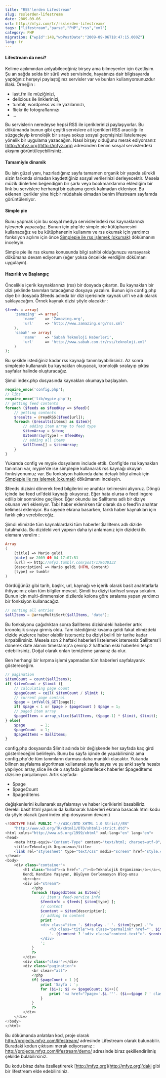 ```yaml
---
title: "RSS'lerden Lifestream"
slug: rsslerden-lifestream
date: 2009-09-06
url: http://mfyz.com/tr/rsslerden-lifestream/
tags: ["lifestream","parse","PHP","rss","xml"]
category: PHP
migration: {"wpId":148,"wpPostDate":"2009-09-06T18:47:15.000Z"}
lang: tr
---
```


#### Lifestream da nesi?

Kelime açılımından anlyabileceğiniz birşey ama bilmeyenler için özetliyim. Şu an sağda solda bir sürü web servisinde, hayatınıza dair bilgisayarda yaptığınız herşeyi paylaştığınız servisler var ve bunları kullanıyorsunuzdur illaki. Örneğin :

*   last.fm ile müziğinizi,
*   delicious ile linklerinizi,
*   tumblr, wordpress vs ile yazılarınızı,
*   flickr ile fotograflarınızı
*   ...

Bu servislerin neredeyse hepsi RSS ile içeriklerinizi paylaşıyorlar. Bu dökümanda bunun gibi çeşitli servislere ait içerikleri RSS aracılığı ile süzgeçleyip kronolojik bir sıraya sokup sosyal geçmişinizi listelemeye yönelik bir uygulama yazacağım. Nasıl birşey olduğunu merak ediyorsanız [http://mfyz.org](http://mfyz.org) adresinden benim sosyal servislerdeki akışımı görüntüleyebilirsiniz.

#### Tamamiyle dinamik

Bu işin güzel yanı, hazırladığınız sayfa tamamen organik bir yapıda sürekli sizin farkında olmadan kaydettiğiniz sosyal verilerinizi derleyecektir. Mesela müzik dinlerken beğendiğim bir şarkı veya bookmarklarıma eklediğim bir link bu servislere herhangi bir çabama gerek kalmadan ekleniyor. Bu eklenen içerikler yine hiçbir müdahale olmadan benim lifestream sayfamda görüntüleniyor.

#### Simple pie

Bunu yapmak için bu sosyal medya servislerindeki rss kaynaklarınızı işleyerek yapacağız. Bunun için php'de simple pie kütüphanesini kullanacağız ve bu kütüphanenin kullanımı ve rss okumak için yardımcı fonksiyon açılımı için önce [Simplepie ile rss işlemek (okumak)](/simplepie-ile-rss-islemek-okumak) dökümanını inceleyin.

Simple pie ile rss okuma konusunda bilgi sahibi olduğunuzu varsayarak dökümana devam ediyorum (eğer yoksa öncelikle verdiğim dökümanı uygulayın).

#### Hazırlık ve Başlangıç

Öncelikle içerik kaynaklarınızı (rss) bir dosyada çıkartın. Bu kaynakları bir dizi şeklinde tanımları tutacağımız dosyaya yazalım. Bunun için config.php diye bir dosyada $feeds adında bir dizi içerisinde kaynak url'i ve adı olarak saklayacağım. Örnek kaynak dizisi şöyle olacaktır :
```php
$feeds = array(
    'zamazing' => array(
        'name'    => 'Zamazing.org',
        'url'     => 'http://www.zamazing.org/rss.xml'
    ),
    'sabah' => array(
        'name'    => 'Sabah Teknoloji Haberleri',
        'url'     => 'http://www.sabah.com.tr/rss/teknoloji.xml'
    )
);

```
Bu şekilde istediğiniz kadar rss kaynağı tanımlayabilirsiniz. Az sonra simplepie kullanarak bu kaynakları okuyacak, kronolojik sıralayıp çıktısı sayfalar halinde oluşturacağız.

Şimdi index.php dosyasında kaynakları okumaya başlayalım.
```php
require_once('config.php');
// libs
require_once('lib/mypie.php');
// getting feed contents
foreach ($feeds as $feedKey => $feed){
    // getting contents
    $results = @readRSS($feed[url]);
    foreach ($results[items] as $item){
        // adding item array to feed type
        $itemArray = $item;
        $itemArray[type] = $feedKey;
        // adding all items
        $allItems[] = $itemArray;
    }
}

```
Yukarıda config ve mypie dosyalarını include ettik. Config'de rss kaynakları tanımları var, mypie'de ise simplepie kullanarak rss kaynağı okuyan fonksiyonumuz var. Bu fonksiyon hakkında daha detaylı bilgi almak için [Simplepie ile rss işlemek (okumak)]("http://mfyz.com/?/dokuman/114/simplepie-ile-rss-islemek-okumak/") dökümanını inceleyin.

$feeds dizisini dönerek feed bilgilerini ve anahtar kelimesini alıyoruz. Döngü içinde ise feed url'deki kaynağı okuyoruz. Eğer hata olursa o feed ingore edilip bir sonrakine geçiliyor. Eğer okundu ise $allItems adlı bir diziye okunan veri ekleniyor. Tabi haber eklenirken tür olarak da o feed'in anahtar kelimesi ekleniyor. Bu sayede ekrana basarken, farklı haber kaynakları için farklı çıktı verebileceğiz.

Şimdi elimizde tüm kaynaklardaki tüm haberler $allItems adlı dizide tutulmakta. Bu dizideki veri yapısın daha iyi anlamanız için dizideki ilk elemanı verelim :
```php
Array
(
    [title] => Mario geldi
    [date] => 2009-09-04 17:07:51
    [url] => http://mfyz.tumblr.com/post/179630132
    [description] => Mario geldi (HTML Content)
    [type] => tumblr
)

```
Gördüğünüz gibi tarih, başlık, url, kaynağı ve içerik olarak basit anahtarlarla ihtiyacımız olan tüm bilgiler mevcut. Şimdi bu diziyi tarihsel sıraya sokalım. Bunun için multi-dimmension dizilerde kolona göre sıralama yapan yardımcı bir fonksiyon kullanacağız.
```php
// sorting all entries
$allItems = @arrayMultiSort($allItems, 'date');

```
Bu fonksiyonu çağıdrıktan sonra $allItems dizisindeki haberler artık kronolojik sıraya girmiş oldu. Tam istediğimiz kıvama geldi fakat elimizdeki dizide yüzlerce haber olabilir isterseniz bu diziyi belirli bir tarihe kadar kırpabilirsiniz. Mesela son 2 haftaki haberleri listelemek isterseniz $allItems'i dönerek date alanını timestamp'a çevirip 2 haftadan eski haberleri tespit edebilirsiniz. Doğal olarak onları temizleme şansınız da olur.

Ben herhangi bir kırpma işlemi yapmadan tüm haberleri sayfalayarak göstereceğim.
```php
// pagination
$itemCount = count($allItems);
if( $itemCount > $limit ){
    // calculating page count
    $pageCount = ceil( $itemCount / $limit );
    // current page control
    $page = intVal($_GET[page]);
    if( $page < 1 or $page > $pageCount ) $page = 1;
    // paged item array
    $pagedItems = array_slice($allItems, ($page-1) * $limit, $limit);
} else{
    $page       = 1;
    $pageCount  = 1;
    $pagedItems = $allItems;
}

```
config.php dosyasında $limit adında bir değişkende her sayfada kaç girdi gösterileceğini belirleyin. Bunu bu sayfa içinde de yapabilirsiniz ama config.php'de tüm tanımların durması daha mantıklı olacaktır. Yukarıda bilinen sayfalama algoritması kullanarak sayfa sayısı ve şu anki sayfa hesabı yapılıyor. array_slice ile de o sayfada gösterilecek haberler $pagedItems dizisine parçalanıyor. Artık sayfada:

*   $page
*   $pageCount
*   $pagedItems

değişkenlerini kullanarak sayfalamayı ve haber içeriklerini basabiliriz. Gerekli basit html yapısını da kullanarak haberleri ekrana basacak html kodu da şöyle olacak (yani index.php dosyasının devamı)
```php
<!DOCTYPE html PUBLIC "-//W3C//DTD XHTML 1.0 Strict//EN"
    "http://www.w3.org/TR/xhtml1/DTD/xhtml1-strict.dtd">
<html xmlns="http://www.w3.org/1999/xhtml" xml:lang="en" lang="en">
<head>
    <meta http-equiv="Content-Type" content="text/html; charset=utf-8"/>
    <title>Teknolojik Organizma</title>
    <link rel="stylesheet" type="text/css" media="screen" href="style.css" />
</head>
<body>
    <div class="container">
        <h1 class="head"><a href="./"><b>Teknolojik Organizma</b></a></h1>
        Kendi Kendine Yaşayan, Büyüyen Derlemasyon Blog-umsu
        <br><br>
        <div id="stream">
            <?php
            foreach ($pagedItems as $item){
                // item's feed-service info
                $feedinfo = $feeds[ $item[type] ];
                // content
                $content = $item[description];
                // adding to content
                print '
                <div class="item '. $display .' '. $item[type] .'">
                    <h3 class="title"><a class="permalink" href="'. $item[url] .'" target="_blank">'. $item[title] .'</a> '. ($item[date] ? '<span class="time">('. substr($item[date], 0, 16) .')</span>':'') .'</h3>
                    '. ($content ? '<div class="content-text">'. $content .'</div>':'') .'
                </div>
                ';
            }
            ?>
        </div>
        <div class="clear"></div>
        <div class="pagination">
            <br clear="all">
            <?php
            if( $pageCount > 1 ){
                print 'Sayfa : ';
                for ($i=1; $i <= $pageCount; $i++){ 
                    print '<a href="?page='.$i.'"'. ($i==$page ? ' class="current"':'') .'>'.$i.'</a> ';
                }
            }
            ?>
        </div>
    </div>
</body>
</html>

```
Bu dökümanda anlatılan kod, proje olarak http://projects.mfyz.com/lifestream/ adresinde Lifestream olarak bulunabilir. Buradaki kodun çıktısını merak ediyorsanız : http://projects.mfyz.com/lifestream/demo/ adresinde biraz şekillendirilmiş şekilde bulabilirsiniz.

Bu kodu biraz daha özelleştirerek [http://mfyz.org](http://mfyz.org)'daki gibi bir lifestream elde edebilirsiniz.